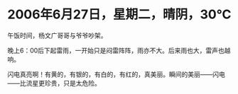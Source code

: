 # 2006年6月27日，星期二，晴阴，30℃
午饭时间，杨文广哥哥与爷爷吵架。

晚上6：00后下起雷雨，一开始只是闷雷阵阵，雨亦不大。后来雨也大，雷声也越响。

闪电真亮啊！有黄的，有银的，有白的，有红的，真美丽。瞬间的美丽——闪电——比流星更珍贵，只是太危险。
